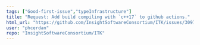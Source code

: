 ```yaml
---
tags: ["Good-first-issue","typeInfrastructure"]
title: "Request: Add build compiling with `c++17` to github actions."
html_url: "https://github.com/InsightSoftwareConsortium/ITK/issues/3097"
user: "phcerdan"
repo: "InsightSoftwareConsortium/ITK"
---
```


